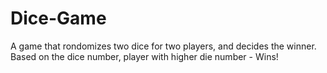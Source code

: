 # Dice-Game
A game that rondomizes two dice for two players, and decides the winner. Based on the dice number, player with higher die number - Wins!
